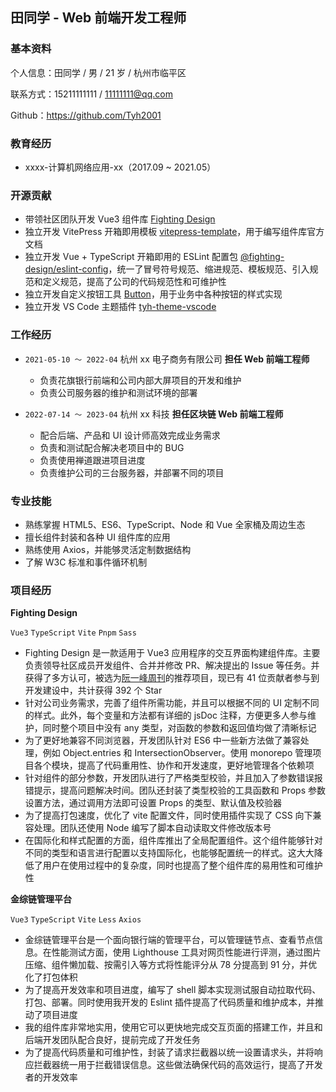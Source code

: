 ## 田同学 - Web 前端开发工程师

### 基本资料

个人信息：田同学 / 男 / 21 岁 / 杭州市临平区

联系方式：15211111111 / 11111111@qq.com

Github：https://github.com/Tyh2001

### 教育经历

- xxxx-计算机网络应用-xx（2017.09 ~ 2021.05）

### 开源贡献

- 带领社区团队开发 Vue3 组件库 [Fighting Design](https://github.com/FightingDesign/fighting-design)
- 独立开发 VitePress 开箱即用模板 [vitepress-template](https://github.com/Tyh2001/vitepress-template)，用于编写组件库官方文档
- 独立开发 Vue + TypeScript 开箱即用的 ESLint 配置包 [@fighting-design/eslint-config](https://github.com/FightingDesign/fighting-design/tree/master/packages/fighting-eslint-config)，统一了冒号符号规范、缩进规范、模板规范、引入规范和定义规范，提高了公司的代码规范性和可维护性
- 独立开发自定义按钮工具 [Button](https://github.com/Tyh2001/Button)，用于业务中各种按钮的样式实现
- 独立开发 VS Code 主题插件 [tyh-theme-vscode](https://github.com/Tyh2001/tyh-theme-vscode)

### 工作经历

- `2021-05-10 ～ 2022-04` 杭州 xx 电子商务有限公司 **担任 Web 前端工程师**

  - 负责花旗银行前端和公司内部大屏项目的开发和维护
  - 负责公司服务器的维护和测试环境的部署

- `2022-07-14 ～ 2023-04` 杭州 xx 科技 **担任区块链 Web 前端工程师**

  - 配合后端、产品和 UI 设计师高效完成业务需求
  - 负责和测试配合解决老项目中的 BUG
  - 负责使用禅道跟进项目进度
  - 负责维护公司的三台服务器，并部署不同的项目

### 专业技能

- 熟练掌握 HTML5、ES6、TypeScript、Node 和 Vue 全家桶及周边生态
- 擅长组件封装和各种 UI 组件库的应用
- 熟练使用 Axios，并能够灵活定制数据结构
- 了解 W3C 标准和事件循环机制

### 项目经历

**Fighting Design**

`Vue3` `TypeScript` `Vite` `Pnpm` `Sass`

- Fighting Design 是一款适用于 Vue3 应用程序的交互界面构建组件库。主要负责领导社区成员开发组件、合并并修改 PR、解决提出的 Issue 等任务。并获得了多方认可，被选为[阮一峰周刊](https://www.ruanyifeng.com/blog/2022/09/weekly-issue-225.html)的推荐项目，现已有 41 位贡献者参与到开发建设中，共计获得 392 个 Star
- 针对公司业务需求，完善了组件所需功能，并且可以根据不同的 UI 定制不同的样式。此外，每个变量和方法都有详细的 jsDoc 注释，方便更多人参与维护，同时整个项目中没有 any 类型，对函数的参数和返回值均做了清晰标记
- 为了更好地兼容不同浏览器，开发团队针对 ES6 中一些新方法做了兼容处理，例如 Object.entries 和 IntersectionObserver。使用 monorepo 管理项目各个模块，提高了代码重用性、协作和开发速度，更好地管理各个依赖项
- 针对组件的部分参数，开发团队进行了严格类型校验，并且加入了参数错误报错提示，提高问题解决时间。团队还封装了类型校验的工具函数和 Props 参数设置方法，通过调用方法即可设置 Props 的类型、默认值及校验器
- 为了提高打包速度，优化了 vite 配置文件，同时使用插件实现了 CSS 向下兼容处理。团队还使用 Node 编写了脚本自动读取文件修改版本号
- 在国际化和样式配置的方面，组件库推出了全局配置组件。这个组件能够针对不同的类型和语言进行配置以支持国际化，也能够配置统一的样式。这大大降低了用户在使用过程中的复杂度，同时也提高了整个组件库的易用性和可维护性

**金综链管理平台**

`Vue3` `TypeScript` `Vite` `Less` `Axios`

- 金综链管理平台是一个面向银行端的管理平台，可以管理链节点、查看节点信息。在性能测试方面，使用 Lighthouse 工具对网页性能进行评测，通过图片压缩、组件懒加载、按需引入等方式将性能评分从 78 分提高到 91 分，并优化了打包体积
- 为了提高开发效率和项目进度，编写了 shell 脚本实现测试服自动拉取代码、打包、部署。同时使用我开发的 Eslint 插件提高了代码质量和维护成本，并推动了项目进度
- 我的组件库非常地实用，使用它可以更快地完成交互页面的搭建工作，并且和后端开发团队配合良好，提前完成了开发任务
- 为了提高代码质量和可维护性，封装了请求拦截器以统一设置请求头，并将响应拦截器统一用于拦截错误信息。这些做法确保代码的高效运行，提高了开发者的开发效率
